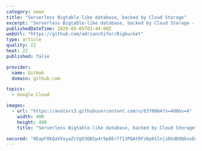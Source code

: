 ```yaml
---
category: news
title: "Serverless Bigtable-like database, backed by Cloud Storage"
excerpt: "Serverless Bigtable-like database, backed by Cloud Storage - adrianchifor/Bigbucket"
publishedDateTime: 2020-05-05T01:44:00Z
webUrl: "https://github.com/adrianchifor/Bigbucket"
type: article
quality: 22
heat: 22
published: false

provider:
  name: GitHub
  domain: github.com

topics:
  - Google Cloud

images:
  - url: "https://avatars3.githubusercontent.com/u/6370064?s=400&v=4"
    width: 400
    height: 400
    title: "Serverless Bigtable-like database, backed by Cloud Storage"

secured: "0EapF8kQaVXsyaZcVgO3QB2p4r9p8Er7f13PQAtRFz6p01lnjiDkdD9Q6soE4ypawhnNBoIy9KrwzS3cOtk+roS/8/hWqKcBsWN0zxXzjtt3jHKuHJnDQXiDFoKoEUnYTIg7JD8yDoIveEvGE/1YZzq3DcNxqW5V6qgQUZtfby5qLcuW/oy+5kOvU2negYv6qWb+0gb7uXquQnCDuKZab3OPp78n+IwI4sKhMjfKkTRgOTk8d7wf/PZNiESJ+liY2yw3TOuXBgCn1csr4ajbcI9lzPdAyIrOseNUZuAs/RJo7F3UHPJ8Q3Nh5TxjOjL3;mFYS16XT5W2bhbXjoVKWgg=="
---
```


